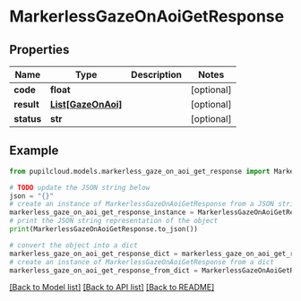 # MarkerlessGazeOnAoiGetResponse


## Properties

Name | Type | Description | Notes
------------ | ------------- | ------------- | -------------
**code** | **float** |  | [optional] 
**result** | [**List[GazeOnAoi]**](GazeOnAoi.md) |  | [optional] 
**status** | **str** |  | [optional] 

## Example

```python
from pupilcloud.models.markerless_gaze_on_aoi_get_response import MarkerlessGazeOnAoiGetResponse

# TODO update the JSON string below
json = "{}"
# create an instance of MarkerlessGazeOnAoiGetResponse from a JSON string
markerless_gaze_on_aoi_get_response_instance = MarkerlessGazeOnAoiGetResponse.from_json(json)
# print the JSON string representation of the object
print(MarkerlessGazeOnAoiGetResponse.to_json())

# convert the object into a dict
markerless_gaze_on_aoi_get_response_dict = markerless_gaze_on_aoi_get_response_instance.to_dict()
# create an instance of MarkerlessGazeOnAoiGetResponse from a dict
markerless_gaze_on_aoi_get_response_from_dict = MarkerlessGazeOnAoiGetResponse.from_dict(markerless_gaze_on_aoi_get_response_dict)
```
[[Back to Model list]](../README.md#documentation-for-models) [[Back to API list]](../README.md#documentation-for-api-endpoints) [[Back to README]](../README.md)


